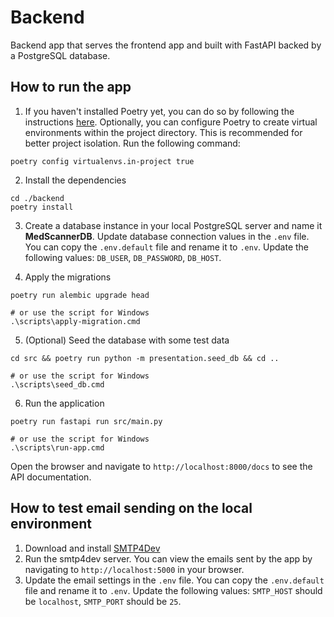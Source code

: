 # Backend

Backend app that serves the frontend app and built with FastAPI backed by a PostgreSQL database.

## How to run the app

1. If you haven't installed Poetry yet, you can do so by following the instructions [here](https://python-poetry.org/docs/). Optionally, you can configure Poetry to create virtual environments within the project directory. This is recommended for better project isolation. Run the following command:

```shell
poetry config virtualenvs.in-project true
```

2. Install the dependencies

```shell
cd ./backend
poetry install
```

3. Create a database instance in your local PostgreSQL server and name it **MedScannerDB**. Update database connection values in the `.env` file. You can copy the `.env.default` file and rename it to `.env`. Update the following values: `DB_USER`, `DB_PASSWORD`, `DB_HOST`.

4. Apply the migrations

```shell
poetry run alembic upgrade head

# or use the script for Windows
.\scripts\apply-migration.cmd
```

5. (Optional) Seed the database with some test data

```shell
cd src && poetry run python -m presentation.seed_db && cd ..

# or use the script for Windows
.\scripts\seed_db.cmd
```

6. Run the application

```shell
poetry run fastapi run src/main.py

# or use the script for Windows
.\scripts\run-app.cmd
```

Open the browser and navigate to `http://localhost:8000/docs` to see the API documentation.

## How to test email sending on the local environment

1. Download and install [SMTP4Dev](https://github.com/rnwood/smtp4dev/releases)
2. Run the smtp4dev server. You can view the emails sent by the app by navigating to `http://localhost:5000` in your browser.
3. Update the email settings in the `.env` file.
You can copy the `.env.default` file and rename it to `.env`. Update the following values: `SMTP_HOST` should be `localhost`, `SMTP_PORT` should be `25`.
